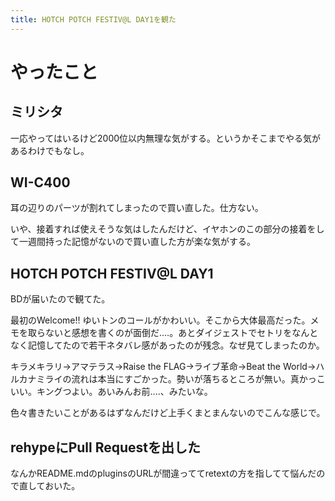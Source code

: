 ```yaml
---
title: HOTCH POTCH FESTIV@L DAY1を観た
---
```


# やったこと

## ミリシタ

一応やってはいるけど2000位以内無理な気がする。というかそこまでやる気があるわけでもなし。

## WI-C400

耳の辺りのパーツが割れてしまったので買い直した。仕方ない。

いや、接着すれば使えそうな気はしたんだけど、イヤホンのこの部分の接着をして一週間持った記憶がないので買い直した方が楽な気がする。

## HOTCH POTCH FESTIV@L DAY1

BDが届いたので観てた。

最初のWelcome!! ゆいトンのコールがかわいい。そこから大体最高だった。メモを取らないと感想を書くのが面倒だ‥‥。あとダイジェストでセトリをなんとなく記憶してたので若干ネタバレ感があったのが残念。なぜ見てしまったのか。

キラメキラリ→アマテラス→Raise the FLAG→ライブ革命→Beat the World→ハルカナミライの流れは本当にすごかった。勢いが落ちるところが無い。真かっこいい。キングつよい。あいみんお前‥‥、みたいな。

色々書きたいことがあるはずなんだけど上手くまとまんないのでこんな感じで。

## rehypeにPull Requestを出した

なんかREADME.mdのpluginsのURLが間違っててretextの方を指してて悩んだので直しておいた。
